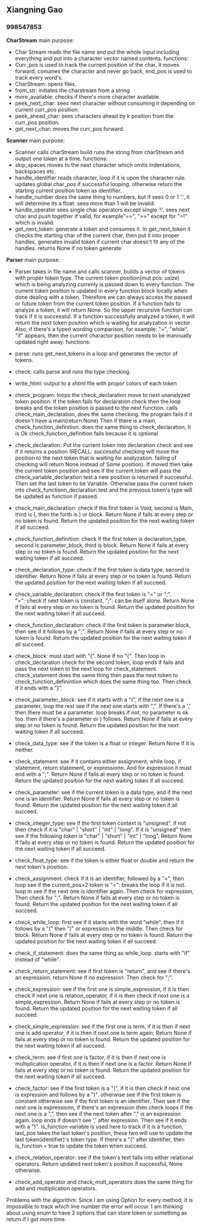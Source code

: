 ## Xiangning Gao
### 998547853


**CharStream**
main purpose: 
* Char Stream reads the file name and put the whole input including everything and put into a character vector named contents.
functions:
* Curr_pos is used to track the current position of the char, it moves forward, conumes the character and never go back, end_pos is used to track every word's.
* CharStream: opens files.
* from_str: initiates the charstream from a string
* more_available: checks if there's more character available.
* peek_next_char: sees next character without consuming it depending on current curr_pos position.
* peek_ahead_char: sees characters ahead by k position from the curr_pos position.
* get_next_char: moves the curr_pos forward.

**Scanner**
main purpose: 
* Scanner calls charStream build runs the string from charStream and output one token at a time.
functions:
* skip_spaces moves to the next character which omits indentations, backspaces etc.
* handle_identifier reads character, loop if it is upon the character rule. updates global char_pos if successful looping.
    otherwise return the starting current position token as identifier.
* handle_number does the same thing to numbers, but if sees 0 or 1 '.', it will determine its a float. sees more than 1 will be invalid.
* handle_operator sees single char operators except single '!'. sees next char and push together if valid, for example"==", ">=" except for "=!" which is invalid.
* get_next_token: generate a token and consumes it. In get_next_token it checks the starting char of the current char, then put it into proper handles, generates invalid token if current char doesn't fit any of the handles. returns None if no token generate
    

**Parser**
main purpose: 
  * Parser takes in file name and calls scanner, builds a vector of tokens with proper token type. The current token position(mut pos: usize) which is being analyzing currenly is passed down to every function. The current token position is updated in every function block locally when done dealing with a token. Therefore we can always access the passed or future token from the current token position. If a function fails to analyze a token, it will return None. So the upper recursive function can track if it is successtul. If a function successfully analyzed a token, it will return the next token position which is waiting for analyzation in vector. Also, if there's a typed wording comparison, for example: "=", "while", "if" appears, then the current charactor position needs to be mannually updated right away.
functions:
  * parse: runs get_next_tokens in a loop and generates the vector of tokens.
  * check: calls parse and runs the type checking.
  * write_html: output to a xhtml file with propor colors of each token
  * check_program: 
            loops the check_declaration move to next unanalyzed token position. If the token fails for declaration check then the loop breaks and the token position is passed to the next function.
            calls check_main_declatation, does the same checking. the program fails if it doesn't have a main(return None)
            Then if there is a main, check_function_definition. does the same thing to check_declaration, It is Ok check_function_definition fails because it is optional
 * check_declaration: Put the current token into declaration check and see if it returns a position (RECALL: successful checking will move the position to the next token that is waiting for analyzation. failing of checking will return None instead of Some position). If moved then take the current token position and see if the current token will pass the check_variable_declaration test.a new position is returned if successful. Then set the last token to be Variable. Otherwise pass the current token into check_functionn_declaration test and the previous token's type will be updated as function if passed.
 
 * check_main_declaration: check if the first token is Void, second is Main, third is (, then the forth is ) or block. Return None if fails at every step or no token is found. Return the updated position for the next waiting token if all succeed.
 * check_function_definition: check if the first token is declaration_type, second is parameter_block, third is block. Return None if fails at every step or no token is found. Return the updated position for the next waiting token if all succeed.
 * check_declaration_type: check if the first token is data type, second is identifier. Return None if fails at every step or no token is found. Return the updated position for the next waiting token if all succeed.
 * check_variable_declaration: check if the first token is "=" or ";".  
    "=": check if next token is constant, ";": can be itself alone.
    Return None if fails at every step or no token is found. Return the updated position for the next waiting token if all succeed.
* check_function_declaration: check if the first token is parameter block, then see if it follows by a ";". Return None if fails at every step or no token is found. Return the updated position for the next waiting token if all succeed.
* check_block: must start with "{". None if no "{". Then loop in check_declaration check for the second token, loop ends if fails and pass the next token to the next loop for check_statement. check_statement does the same thing then pass the next token to check_function_definintion which does the same thing too. Then check if it ends with a "}".
* check_parameter_block: see if it starts with a "(", if the next one is a parameter, loop the rest see if the next one starts with ",". If there's a ',' then there must be a parameter. loop breaks if not, no parameter is ok too. then if there's a parameter or ) follows. Return None if fails at every step or no token is found. Return the updated position for the next waiting token if all succeed.
* check_data_type: see if the token is a float or integer. Return None if it is neither.
* check_statement: see if it contains either assignment, while loop, if statement, return statement, or expressionn. And for expression it must end with a ";". Return None if fails at every step or no token is found. Return the updated position for the next waiting token if all succeed.
* check_parameter: see if the current token is a data type, and if the next one is an identifier. Return None if fails at every step or no token is found. Return the updated position for the next waiting token if all succeed.
* check_integer_type: see if the first token context is "unsigned". if not then check if it is "char" | "short" | "int" | "long". If it is "unsigned" then see if the following token is "char" | "short" | "int" | "long". Return None if fails at every step or no token is found. Return the updated position for the next waiting token if all succeed.
* check_float_type: see if the token is either float or double and return the next token's position.
* check_assignment: check if it is an identifier, followed by a "=", then loop see if the current_pos+2 token is "=": breaks the loop if it is not. loop in see if the next one is identifier again. Then check for expression, Then check for ";". Return None if fails at every step or no token is found. Return the updated position for the next waiting token if all succeed.
* check_while_loop: first see if it starts with the word "while", then if it follows by a "(" then ")" or expression in the middle. Then check for block. Return None if fails at every step or no token is found. Return the updated position for the next waiting token if all succeed.
* check_if_statement: does the same thing as while_loop. starts with "if" instead of "while".
* check_return_statement: see if first token is "return", and see if there's an expression. return None if no expression. Then check for ";".
* check_expression: see if the first one is simple_expression, if it is then check if next one is relation_operator, if it is then check if next one is a simple_expression. Return None if fails at every step or no token is found. Return the updated position for the next waiting token if all succeed.
* check_simple_expression: see if the first one is term, if it is then if next one is add operator, if it is then if next one is term again. Return None if fails at every step or no token is found. Return the updated position for the next waiting token if all succeed.
* check_term: see if first one is factor, if it is then if next one is multiplication operator, if it is then if next one is a factor. Return None if fails at every step or no token is found. Return the updated position for the next waiting token if all succeed.

* check_factor: see if the first token is a "(", if it is then check if next one is expression and follows by a ")".
                         otherwise see if the first token is constant
                         otherwise see if the first token is an identifier. Then see if the next one is expressionn, if there's an expression then check loops if the next one is a ",", then see if the next token after "," is an expression again. loop ends if doesn't see ',' after expression. Then see if it ends with a ")". is_function variable is used here to track if it is a function, last_pos takes the last token's position, these two will use to update the last token(identifier)'s token type. If there's a "(" after identifier, then is_function = true to update the token when succeed.
* check_relation_operator: see if the token's text falls into either relational operators. Return updated next token's position if successful, None otherwise.
* check_add_operator and check_mult_operators does the same thing for add and multiplication operators.


Problems with the algorithm: Since I am using Option for every method, it is impossible to track which line number the error will occur. I am thinking about using enum to have 2 options that can store token or something as return if I got more time.
